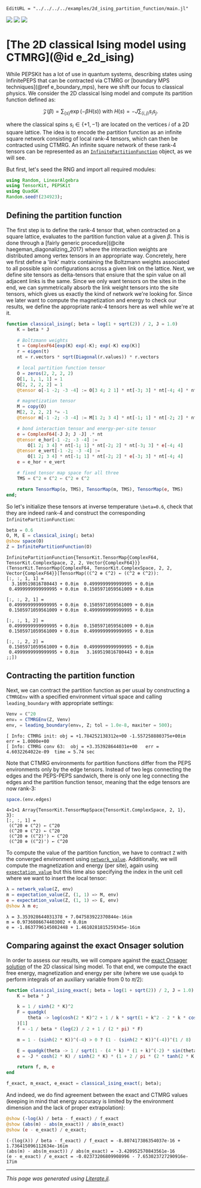 ```@meta
EditURL = "../../../../examples/2d_ising_partition_function/main.jl"
```

[![](https://mybinder.org/badge_logo.svg)](https://mybinder.org/v2/gh/QuantumKitHub/PEPSKit.jl/gh-pages?filepath=dev/examples/2d_ising_partition_function/main.ipynb)
[![](https://img.shields.io/badge/show-nbviewer-579ACA.svg)](https://nbviewer.jupyter.org/github/QuantumKitHub/PEPSKit.jl/blob/gh-pages/dev/examples/2d_ising_partition_function/main.ipynb)
[![](https://img.shields.io/badge/download-project-orange)](https://minhaskamal.github.io/DownGit/#/home?url=https://github.com/QuantumKitHub/PEPSKit.jl/examples/tree/gh-pages/dev/examples/2d_ising_partition_function)


# [The 2D classical Ising model using CTMRG](@id e_2d_ising)

While PEPSKit has a lot of use in quantum systems, describing states using InfinitePEPS that can be contracted via CTMRG or [boundary MPS techniques](@ref e_boundary_mps), here we shift our focus to classical physics.
We consider the 2D classical Ising model and compute its partition function defined as:

```math
\mathcal{Z}(\beta) = \sum_{\{s\}} \exp(-\beta H(s)) \text{ with } H(s) = -J \sum_{\langle i, j \rangle} s_i s_j .
```

where the classical spins $s_i \in \{+1, -1\}$ are located on the vertices $i$ of a 2D
square lattice. The idea is to encode the partition function as an infinite square network
consisting of local rank-4 tensors, which can then be contracted using CTMRG. An infinite
square network of these rank-4 tensors can be represented as an
[`InfinitePartitionFunction`](@ref) object, as we will see.

But first, let's seed the RNG and import all required modules:

````julia
using Random, LinearAlgebra
using TensorKit, PEPSKit
using QuadGK
Random.seed!(234923);
````

## Defining the partition function

The first step is to define the rank-4 tensor that, when contracted on a square lattice,
evaluates to the partition function value at a given $\beta$. This is done through a
[fairly generic procedure](@cite haegeman_diagonalizing_2017) where the interaction weights
are distributed among vertex tensors in an appropriate way. Concretely, here we first define
a 'link' matrix containing the Boltzmann weights associated to all possible spin
configurations across a given link on the lattice. Next, we define site tensors as
delta-tensors that ensiure that the spin value on all adjacent links is the same. Since we
only want tensors on the sites in the end, we can symmetrically absorb the link weight
tensors into the site tensors, which gives us exactly the kind of network we're looking for.
Since we later want to compute the magnetization and energy to check our results, we define
the appropriate rank-4 tensors here as well while we're at it.

````julia
function classical_ising(; beta = log(1 + sqrt(2)) / 2, J = 1.0)
    K = beta * J

    # Boltzmann weights
    t = ComplexF64[exp(K) exp(-K); exp(-K) exp(K)]
    r = eigen(t)
    nt = r.vectors * sqrt(Diagonal(r.values)) * r.vectors

    # local partition function tensor
    O = zeros(2, 2, 2, 2)
    O[1, 1, 1, 1] = 1
    O[2, 2, 2, 2] = 1
    @tensor o[-1 -2; -3 -4] := O[3 4; 2 1] * nt[-3; 3] * nt[-4; 4] * nt[-2; 2] * nt[-1; 1]

    # magnetization tensor
    M = copy(O)
    M[2, 2, 2, 2] *= -1
    @tensor m[-1 -2; -3 -4] := M[1 2; 3 4] * nt[-1; 1] * nt[-2; 2] * nt[-3; 3] * nt[-4; 4]

    # bond interaction tensor and energy-per-site tensor
    e = ComplexF64[-J J; J -J] .* nt
    @tensor e_hor[-1 -2; -3 -4] :=
        O[1 2; 3 4] * nt[-1; 1] * nt[-2; 2] * nt[-3; 3] * e[-4; 4]
    @tensor e_vert[-1 -2; -3 -4] :=
        O[1 2; 3 4] * nt[-1; 1] * nt[-2; 2] * e[-3; 3] * nt[-4; 4]
    e = e_hor + e_vert

    # fixed tensor map space for all three
    TMS = ℂ^2 ⊗ ℂ^2 ← ℂ^2 ⊗ ℂ^2

    return TensorMap(o, TMS), TensorMap(m, TMS), TensorMap(e, TMS)
end;
````

So let's initialize these tensors at inverse temperature ``\beta=0.6``, check that
they are indeed rank-4 and construct the corresponding `InfinitePartitionFunction`:

````julia
beta = 0.6
O, M, E = classical_ising(; beta)
@show space(O)
Z = InfinitePartitionFunction(O)
````

````
InfinitePartitionFunction{TensorKit.TensorMap{ComplexF64, TensorKit.ComplexSpace, 2, 2, Vector{ComplexF64}}}(TensorKit.TensorMap{ComplexF64, TensorKit.ComplexSpace, 2, 2, Vector{ComplexF64}}[TensorMap((ℂ^2 ⊗ ℂ^2) ← (ℂ^2 ⊗ ℂ^2)):
[:, :, 1, 1] =
  3.169519816780443 + 0.0im  0.4999999999999995 + 0.0im
 0.4999999999999995 + 0.0im  0.1505971059561009 + 0.0im

[:, :, 2, 1] =
 0.4999999999999995 + 0.0im  0.1505971059561009 + 0.0im
 0.1505971059561009 + 0.0im  0.4999999999999995 + 0.0im

[:, :, 1, 2] =
 0.4999999999999995 + 0.0im  0.1505971059561009 + 0.0im
 0.1505971059561009 + 0.0im  0.4999999999999995 + 0.0im

[:, :, 2, 2] =
 0.1505971059561009 + 0.0im  0.4999999999999995 + 0.0im
 0.4999999999999995 + 0.0im   3.169519816780443 + 0.0im
;;])
````

## Contracting the partition function

Next, we can contract the partition function as per usual by constructing a `CTMRGEnv` with
a specified environment virtual space and calling `leading_boundary` with appropriate
settings:

````julia
Venv = ℂ^20
env₀ = CTMRGEnv(Z, Venv)
env, = leading_boundary(env₀, Z; tol = 1.0e-8, maxiter = 500);
````

````
[ Info: CTMRG init:	obj = +1.784252138312e+00 -1.557258880375e+00im	err = 1.0000e+00
[ Info: CTMRG conv 63:	obj = +3.353928644031e+00	err = 4.6032264022e-09	time = 5.74 sec

````

Note that CTMRG environments for partition functions differ from the PEPS environments only
by the edge tensors. Instead of two legs connecting the edges and the PEPS-PEPS sandwich,
there is only one leg connecting the edges and the partition function tensor, meaning that
the edge tensors are now rank-3:

````julia
space.(env.edges)
````

````
4×1×1 Array{TensorKit.TensorMapSpace{TensorKit.ComplexSpace, 2, 1}, 3}:
[:, :, 1] =
 (ℂ^20 ⊗ ℂ^2) ← ℂ^20
 (ℂ^20 ⊗ ℂ^2) ← ℂ^20
 (ℂ^20 ⊗ (ℂ^2)') ← ℂ^20
 (ℂ^20 ⊗ (ℂ^2)') ← ℂ^20
````

To compute the value of the partition function, we have to contract `Z` with the converged
environment using [`network_value`](@ref). Additionally, we will compute the magnetization
and energy (per site), again using [`expectation_value`](@ref) but this time also specifying
the index in the unit cell where we want to insert the local tensor:

````julia
λ = network_value(Z, env)
m = expectation_value(Z, (1, 1) => M, env)
e = expectation_value(Z, (1, 1) => E, env)
@show λ m e;
````

````
λ = 3.353928644031378 + 7.047583922370844e-16im
m = 0.9736086674403002 + 0.0im
e = -1.8637796145082448 + 1.4610281815259345e-16im

````

## Comparing against the exact Onsager solution

In order to assess our results, we will compare against the
[exact Onsager solution](https://en.wikipedia.org/wiki/Square_lattice_Ising_model#Exact_solution)
of the 2D classical Ising model. To that end, we compute the exact free energy,
magnetization and energy per site (where we use `quadgk` to perform integrals of an
auxiliary variable from $0$ to $\pi/2$):

````julia
function classical_ising_exact(; beta = log(1 + sqrt(2)) / 2, J = 1.0)
    K = beta * J

    k = 1 / sinh(2 * K)^2
    F = quadgk(
        theta -> log(cosh(2 * K)^2 + 1 / k * sqrt(1 + k^2 - 2 * k * cos(2 * theta))), 0, pi
    )[1]
    f = -1 / beta * (log(2) / 2 + 1 / (2 * pi) * F)

    m = 1 - (sinh(2 * K))^(-4) > 0 ? (1 - (sinh(2 * K))^(-4))^(1 / 8) : 0

    E = quadgk(theta -> 1 / sqrt(1 - (4 * k) * (1 + k)^(-2) * sin(theta)^2), 0, pi / 2)[1]
    e = -J * cosh(2 * K) / sinh(2 * K) * (1 + 2 / pi * (2 * tanh(2 * K)^2 - 1) * E)

    return f, m, e
end

f_exact, m_exact, e_exact = classical_ising_exact(; beta);
````

And indeed, we do find agreement between the exact and CTMRG values (keeping in mind that
energy accuracy is limited by the environment dimension and the lack of proper
extrapolation):

````julia
@show (-log(λ) / beta - f_exact) / f_exact
@show (abs(m) - abs(m_exact)) / abs(m_exact)
@show (e - e_exact) / e_exact;
````

````
(-(log(λ)) / beta - f_exact) / f_exact = -8.807417386354037e-16 + 1.736415096112634e-16im
(abs(m) - abs(m_exact)) / abs(m_exact) = -3.420952570843561e-16
(e - e_exact) / e_exact = -0.02373206809908996 - 7.653023727290916e-17im

````

---

*This page was generated using [Literate.jl](https://github.com/fredrikekre/Literate.jl).*


